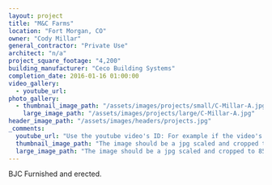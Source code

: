 ```yaml
---
layout: project
title: "M&C Farms"
location: "Fort Morgan, CO"
owner: "Cody Millar"
general_contractor: "Private Use"
architect: "n/a"
project_square_footage: "4,200"
building_manufacturer: "Ceco Building Systems"
completion_date: 2016-01-16 01:00:00
video_gallery:
  - youtube_url: 
photo_gallery:
  - thumbnail_image_path: "/assets/images/projects/small/C-Millar-A.jpg"
    large_image_path: "/assets/images/projects/large/C-Millar-A.jpg"
header_image_path: "/assets/images/headers/projects.jpg"
_comments:
  youtube_url: "Use the youtube video's ID: For example if the video's URL is https://www.youtube.com/watch?v=p1H0gAVpsD4 the ID is 'p1H0gAVpsD4'."
  thumbnail_image_path: "The image should be a jpg scaled and cropped to 320px wide by 230px tall."
  large_image_path: "The image should be a jpg scaled and cropped to 850px wide by 600px tall."
---
```

BJC Furnished and erected.